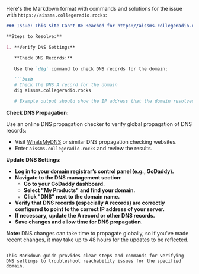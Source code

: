 Here's the Markdown format with commands and solutions for the issue with `https://aissms.collegeradio.rocks`:

```markdown
### Issue: This Site Can't Be Reached for https://aissms.collegeradio.rocks

**Steps to Resolve:**

1. **Verify DNS Settings**

   **Check DNS Records:**

   Use the `dig` command to check DNS records for the domain:

   ```bash
   # Check the DNS A record for the domain
   dig aissms.collegeradio.rocks

   # Example output should show the IP address that the domain resolves to
   ```

   **Check DNS Propagation:**

   Use an online DNS propagation checker to verify global propagation of DNS records:

   - Visit [WhatsMyDNS](https://www.whatsmydns.net/) or similar DNS propagation checking websites.
   - Enter `aissms.collegeradio.rocks` and review the results.

   **Update DNS Settings:**

   - **Log in to your domain registrar’s control panel (e.g., GoDaddy).**
   - **Navigate to the DNS management section:**
     - **Go to your GoDaddy dashboard.**
     - **Select "My Products" and find your domain.**
     - **Click "DNS" next to the domain name.**
   - **Verify that DNS records (especially A records) are correctly configured to point to the correct IP address of your server.**
   - **If necessary, update the A record or other DNS records.**
   - **Save changes and allow time for DNS propagation.**

**Note:** DNS changes can take time to propagate globally, so if you've made recent changes, it may take up to 48 hours for the updates to be reflected.
```

This Markdown guide provides clear steps and commands for verifying DNS settings to troubleshoot reachability issues for the specified domain.
